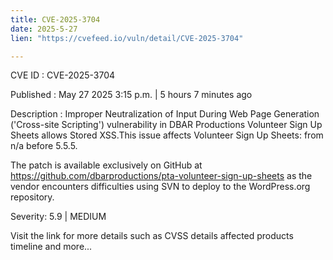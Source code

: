 ```yaml
---
title: CVE-2025-3704
date: 2025-5-27
lien: "https://cvefeed.io/vuln/detail/CVE-2025-3704"

---
```


CVE ID : CVE-2025-3704

Published :  May 27
2025
3:15 p.m. | 5 hours
7 minutes ago

Description : Improper Neutralization of Input During Web Page Generation ('Cross-site Scripting') vulnerability in DBAR Productions Volunteer Sign Up Sheets allows Stored XSS.This issue affects Volunteer Sign Up Sheets: from n/a before 5.5.5.

The patch is available exclusively on GitHub at  https://github.com/dbarproductions/pta-volunteer-sign-up-sheets
as the vendor encounters difficulties using SVN to deploy to the WordPress.org repository.

Severity: 5.9 | MEDIUM

Visit the link for more details
such as CVSS details
affected products
timeline
and more...
